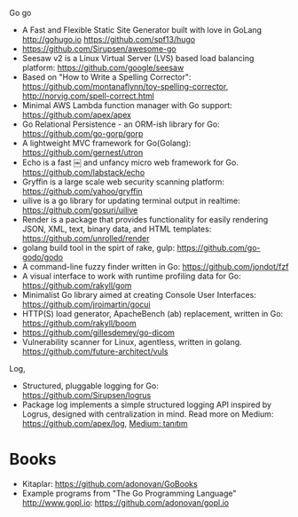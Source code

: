Go go

- A Fast and Flexible Static Site Generator built with love in GoLang http://gohugo.io https://github.com/spf13/hugo
- https://github.com/Sirupsen/awesome-go
- Seesaw v2 is a Linux Virtual Server (LVS) based load balancing platform: <https://github.com/google/seesaw>
- Based on "How to Write a Spelling Corrector": <https://github.com/montanaflynn/toy-spelling-corrector>, <http://norvig.com/spell-correct.html>
- Minimal AWS Lambda function manager with Go support: <https://github.com/apex/apex>
- Go Relational Persistence - an ORM-ish library for Go: <https://github.com/go-gorp/gorp>
- A lightweight MVC framework for Go(Golang): <https://github.com/gernest/utron>
- Echo is a fast ￼ and unfancy micro web framework for Go. <https://github.com/labstack/echo>
- Gryffin is a large scale web security scanning platform: <https://github.com/yahoo/gryffin>
- uilive is a go library for updating terminal output in realtime: <https://github.com/gosuri/uilive>
- Render is a package that provides functionality for easily rendering JSON, XML, text, binary data, and HTML templates: <https://github.com/unrolled/render>
- golang build tool in the spirt of rake, gulp: <https://github.com/go-godo/godo>
- A command-line fuzzy finder written in Go: <https://github.com/jondot/fzf>
- A visual interface to work with runtime profiling data for Go: <https://github.com/rakyll/gom>
- Minimalist Go library aimed at creating Console User Interfaces: <https://github.com/jroimartin/gocui>
- HTTP(S) load generator, ApacheBench (ab) replacement, written in Go: <https://github.com/rakyll/boom>
- https://github.com/gillesdemey/go-dicom
- Vulnerability scanner for Linux, agentless, written in golang. https://github.com/future-architect/vuls

Log,
- Structured, pluggable logging for Go: <https://github.com/Sirupsen/logrus>
- Package log implements a simple structured logging API inspired by Logrus, designed with centralization in mind. Read more on Medium: <https://github.com/apex/log>, [Medium: tanıtım](https://medium.com/@tjholowaychuk/apex-log-e8d9627f4a9a#.4bpbq5hko)

# Books
- Kitaplar: <https://github.com/adonovan/GoBooks>
- Example programs from "The Go Programming Language" <http://www.gopl.io>: <https://github.com/adonovan/gopl.io>
